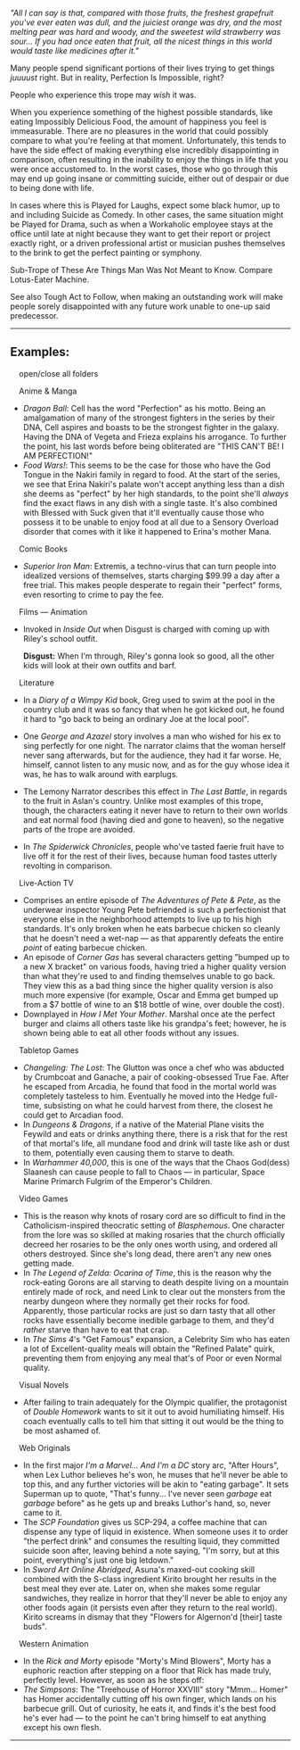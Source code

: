 _"All I can say is that, compared with those fruits, the freshest grapefruit you've ever eaten was dull, and the juiciest orange was dry, and the most melting pear was hard and woody, and the sweetest wild strawberry was sour... If you had once eaten that fruit, all the nicest things in this world would taste like medicines after it."_

Many people spend significant portions of their lives trying to get things _juuuust_ right. But in reality, Perfection Is Impossible, right?

People who experience this trope may _wish_ it was.

When you experience something of the highest possible standards, like eating Impossibly Delicious Food, the amount of happiness you feel is immeasurable. There are no pleasures in the world that could possibly compare to what you're feeling at that moment. Unfortunately, this tends to have the side effect of making everything else incredibly disappointing in comparison, often resulting in the inability to enjoy the things in life that you were once accustomed to. In the worst cases, those who go through this may end up going insane or committing suicide, either out of despair or due to being done with life.

In cases where this is Played for Laughs, expect some black humor, up to and including Suicide as Comedy. In other cases, the same situation might be Played for Drama, such as when a Workaholic employee stays at the office until late at night because they want to get their report or project exactly right, or a driven professional artist or musician pushes themselves to the brink to get the perfect painting or symphony.

Sub-Trope of These Are Things Man Was Not Meant to Know. Compare Lotus-Eater Machine.

See also Tough Act to Follow, when making an outstanding work will make people sorely disappointed with any future work unable to one-up said predecessor.

___

## Examples:

    open/close all folders 

    Anime & Manga 

-   _Dragon Ball_: Cell has the word "Perfection" as his motto. Being an amalgamation of many of the strongest fighters in the series by their DNA, Cell aspires and boasts to be the strongest fighter in the galaxy. Having the DNA of Vegeta and Frieza explains his arrogance. To further the point, his last words before being obliterated are "THIS CAN'T BE! I AM PERFECTION!"
-   _Food Wars!_: This seems to be the case for those who have the God Tongue in the Nakiri family in regard to food. At the start of the series, we see that Erina Nakiri's palate won't accept anything less than a dish she deems as "perfect" by her high standards, to the point she'll _always_ find the exact flaws in any dish with a single taste. It's also combined with Blessed with Suck given that it'll eventually cause those who possess it to be unable to enjoy food at all due to a Sensory Overload disorder that comes with it like it happened to Erina's mother Mana.

    Comic Books 

-   _Superior Iron Man_: Extremis, a techno-virus that can turn people into idealized versions of themselves, starts charging $99.99 a day after a free trial. This makes people desperate to regain their "perfect" forms, even resorting to crime to pay the fee.

    Films — Animation 

-   Invoked in _Inside Out_ when Disgust is charged with coming up with Riley's school outfit.
    
    **Disgust:** When I'm through, Riley's gonna look so good, all the other kids will look at their own outfits and barf.
    

    Literature 

-   In a _Diary of a Wimpy Kid_ book, Greg used to swim at the pool in the country club and it was so fancy that when he got kicked out, he found it hard to "go back to being an ordinary Joe at the local pool".
-   One _George and Azazel_ story involves a man who wished for his ex to sing perfectly for one night. The narrator claims that the woman herself never sang afterwards, but for the audience, they had it far worse. He, himself, cannot listen to any music now, and as for the guy whose idea it was, he has to walk around with earplugs.

-   The Lemony Narrator describes this effect in _The Last Battle_, in regards to the fruit in Aslan's country. Unlike most examples of this trope, though, the characters eating it never have to return to their own worlds and eat normal food (having died and gone to heaven), so the negative parts of the trope are avoided.
-   In _The Spiderwick Chronicles_, people who've tasted faerie fruit have to live off it for the rest of their lives, because human food tastes utterly revolting in comparison.

    Live-Action TV 

-   Comprises an entire episode of _The Adventures of Pete & Pete_, as the underwear inspector Young Pete befriended is such a perfectionist that everyone else in the neighborhood attempts to live up to his high standards. It's only broken when he eats barbecue chicken so cleanly that he doesn't need a wet-nap — as that apparently defeats the entire _point_ of eating barbecue chicken.
-   An episode of _Corner Gas_ has several characters getting "bumped up to a new X bracket" on various foods, having tried a higher quality version than what they're used to and finding themselves unable to go back. They view this as a bad thing since the higher quality version is also much more expensive (for example, Oscar and Emma get bumped up from a $7 bottle of wine to an $18 bottle of wine, over double the cost).
-   Downplayed in _How I Met Your Mother_. Marshal once ate the perfect burger and claims all others taste like his grandpa's feet; however, he is shown being able to eat all other foods without any issues.

    Tabletop Games 

-   _Changeling: The Lost_: The Glutton was once a chef who was abducted by Crumbcoat and Ganache, a pair of cooking-obsessed True Fae. After he escaped from Arcadia, he found that food in the mortal world was completely tasteless to him. Eventually he moved into the Hedge full-time, subsisting on what he could harvest from there, the closest he could get to Arcadian food.
-   In _Dungeons & Dragons_, if a native of the Material Plane visits the Feywild and eats or drinks anything there, there is a risk that for the rest of that mortal's life, all mundane food and drink will taste like ash or dust to them, potentially even causing them to starve to death.
-   In _Warhammer 40,000_, this is one of the ways that the Chaos God(dess) Slaanesh can cause people to fall to Chaos — in particular, Space Marine Primarch Fulgrim of the Emperor's Children.

    Video Games 

-   This is the reason why knots of rosary cord are so difficult to find in the Catholicism-inspired theocratic setting of _Blasphemous_. One character from the lore was so skilled at making rosaries that the church officially decreed her rosaries to be the only ones worth using, and ordered all others destroyed. Since she's long dead, there aren't any new ones getting made.
-   In _The Legend of Zelda: Ocarina of Time_, this is the reason why the rock-eating Gorons are all starving to death despite living on a mountain entirely made of rock, and need Link to clear out the monsters from the nearby dungeon where they normally get their rocks for food. Apparently, those particular rocks are just so darn tasty that all other rocks have essentially become inedible garbage to them, and they'd _rather_ starve than have to eat that crap.
-   In _The Sims 4_'s "Get Famous" expansion, a Celebrity Sim who has eaten a lot of Excellent-quality meals will obtain the "Refined Palate" quirk, preventing them from enjoying any meal that's of Poor or even Normal quality.

    Visual Novels 

-   After failing to train adequately for the Olympic qualifier, the protagonist of _Double Homework_ wants to sit it out to avoid humiliating himself. His coach eventually calls to tell him that sitting it out would be the thing to be most ashamed of.

    Web Originals 

-   In the first major _I'm a Marvel... And I'm a DC_ story arc, "After Hours", when Lex Luthor believes he's won, he muses that he'll never be able to top this, and any further victories will be akin to "eating garbage". It sets Superman up to quote, "That's funny... I've never seen _garbage_ eat _garbage_ before" as he gets up and breaks Luthor's hand, so, never came to it.
-   The _SCP Foundation_ gives us SCP-294, a coffee machine that can dispense any type of liquid in existence. When someone uses it to order "the perfect drink" and consumes the resulting liquid, they committed suicide soon after, leaving behind a note saying, "I'm sorry, but at this point, everything's just one big letdown."
-   In _Sword Art Online Abridged_, Asuna's maxed-out cooking skill combined with the S-class ingredient Kirito brought her results in the best meal they ever ate. Later on, when she makes some regular sandwiches, they realize in horror that they'll never be able to enjoy any other foods again (it persists even after they return to the real world). Kirito screams in dismay that they "Flowers for Algernon'd \[their\] taste buds".

    Western Animation 

-   In the _Rick and Morty_ episode "Morty's Mind Blowers", Morty has a euphoric reaction after stepping on a floor that Rick has made truly, perfectly level. However, as soon as he steps off:
-   _The Simpsons_: The "Treehouse of Horror XXVIII" story "Mmm... Homer" has Homer accidentally cutting off his own finger, which lands on his barbecue grill. Out of curiosity, he eats it, and finds it's the best food he's ever had — to the point he can't bring himself to eat anything except his own flesh.

___
